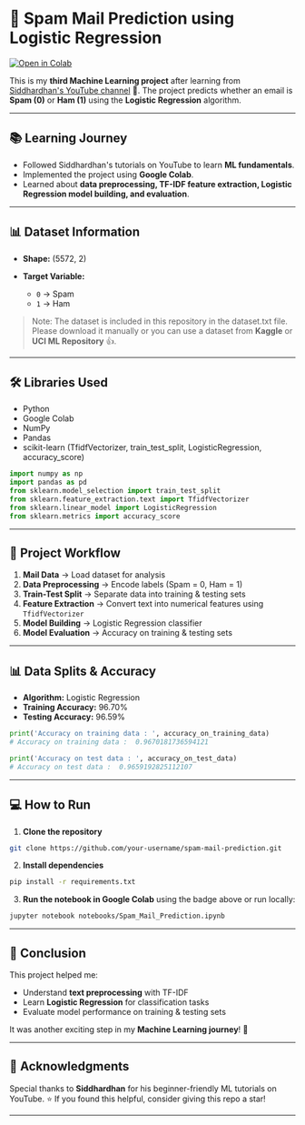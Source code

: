 # 📧 Spam Mail Prediction using **Logistic Regression**

[![Open in Colab](https://colab.research.google.com/assets/colab-badge.svg)](https://colab.research.google.com/github/your-username/spam-mail-prediction/blob/main/Spam_Mail_Prediction.ipynb)

This is my **third Machine Learning project** after learning from [Siddhardhan's YouTube channel](https://www.youtube.com/@Siddhardhan) 🚀.
The project predicts whether an email is **Spam (0)** or **Ham (1)** using the **Logistic Regression** algorithm.

---

## 📚 Learning Journey

* Followed Siddhardhan's tutorials on YouTube to learn **ML fundamentals**.
* Implemented the project using **Google Colab**.
* Learned about **data preprocessing, TF-IDF feature extraction, Logistic Regression model building, and evaluation**.

---

## 📊 Dataset Information

* **Shape:** (5572, 2)
* **Target Variable:**

  * `0` → Spam
  * `1` → Ham

> Note: The dataset is included in this repository in the dataset.txt file. Please download it manually or you can use a dataset from **Kaggle** or **UCI ML Repository** 👍.

---

## 🛠️ Libraries Used

* Python
* Google Colab
* NumPy
* Pandas
* scikit-learn (TfidfVectorizer, train\_test\_split, LogisticRegression, accuracy\_score)

```python
import numpy as np
import pandas as pd
from sklearn.model_selection import train_test_split
from sklearn.feature_extraction.text import TfidfVectorizer
from sklearn.linear_model import LogisticRegression
from sklearn.metrics import accuracy_score
```

---

## 🔄 Project Workflow

1. **Mail Data** → Load dataset for analysis
2. **Data Preprocessing** → Encode labels (Spam = 0, Ham = 1)
3. **Train-Test Split** → Separate data into training & testing sets
4. **Feature Extraction** → Convert text into numerical features using `TfidfVectorizer`
5. **Model Building** → Logistic Regression classifier
6. **Model Evaluation** → Accuracy on training & testing sets

---

## 📊 Data Splits & Accuracy

* **Algorithm:** Logistic Regression
* **Training Accuracy:** 96.70%
* **Testing Accuracy:** 96.59%

```python
print('Accuracy on training data : ', accuracy_on_training_data)
# Accuracy on training data :  0.9670181736594121

print('Accuracy on test data : ', accuracy_on_test_data)
# Accuracy on test data :  0.9659192825112107
```

---

## 💻 How to Run

1. **Clone the repository**

```bash
git clone https://github.com/your-username/spam-mail-prediction.git
```

2. **Install dependencies**

```bash
pip install -r requirements.txt
```

3. **Run the notebook in Google Colab** using the badge above or run locally:

```bash
jupyter notebook notebooks/Spam_Mail_Prediction.ipynb
```

---

## 🎯 Conclusion

This project helped me:

* Understand **text preprocessing** with TF-IDF
* Learn **Logistic Regression** for classification tasks
* Evaluate model performance on training & testing sets

It was another exciting step in my **Machine Learning journey**! 🚀

---

## 🙌 Acknowledgments

Special thanks to **Siddhardhan** for his beginner-friendly ML tutorials on YouTube. ⭐ If you found this helpful, consider giving this repo a star!

---
